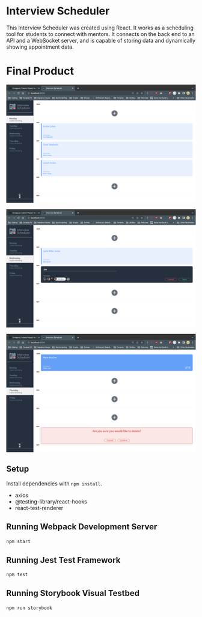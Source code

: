# Interview Scheduler
This Interview Scheduler was created using React.  It works as a scheduling tool for students to connect with mentors.  It connects on the back end to an API and a WebSocket server, and is capable of storing data and dynamically showing appointment data.

# Final Product
!["main page view"](docs/interview-scheduler-main-page.png)

!["add apppointment view"](docs/interview-scheduler-add-appointment-view.png)

!["delete view"](docs/interview-scheduler-delete-view.png)

## Setup

Install dependencies with `npm install`.

- axios
- @testing-library/react-hooks
- react-test-renderer

## Running Webpack Development Server

```sh
npm start
```

## Running Jest Test Framework

```sh
npm test
```

## Running Storybook Visual Testbed

```sh
npm run storybook
```


